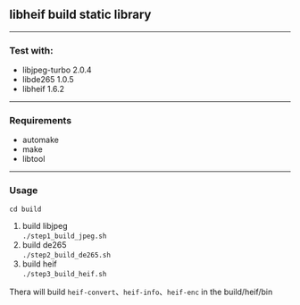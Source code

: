 ## libheif build static library
---
### Test with:
* libjpeg-turbo 2.0.4
* libde265 1.0.5
* libheif 1.6.2

---
### Requirements
* automake
* make
* libtool

---
### Usage
`cd build`
1. build libjpeg  
`./step1_build_jpeg.sh`
2. build de265  
`./step2_build_de265.sh`
3. build heif  
`./step3_build_heif.sh`

Thera will build `heif-convert`、`heif-info`、`heif-enc` in the build/heif/bin
